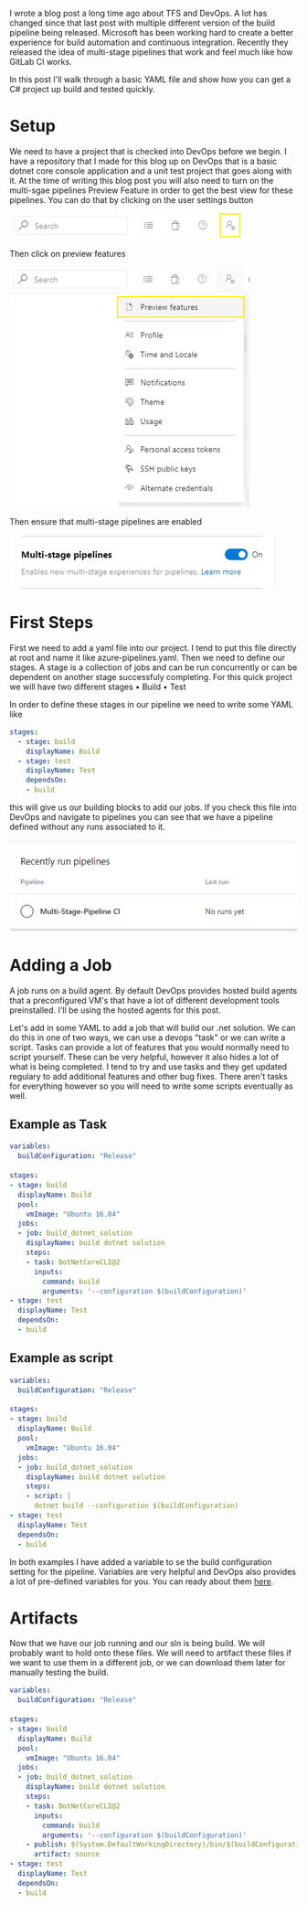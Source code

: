 I wrote a blog post a long time ago about TFS and DevOps. A lot has changed since that last post with multiple different version of the build pipeline being released. Microsoft has been working hard to create a better experience for build automation and continuous integration. Recently they released the idea of multi-stage pipelines that work and feel much like how GitLab CI works.

In this post I'll walk through a basic YAML file and show how you can get a C# project up build and tested quickly.

# Setup

We need to have a project that is checked into DevOps before we begin. I have a repository that I made for this blog up on DevOps that is a basic dotnet core console application and a unit test project that goes along with it. At the time of writing this blog post you will also need to turn on the multi-sgae pipelines Preview Feature in order to get the best view for these pipelines. You can do that by clicking on the user settings button

![user settings](images/user-settings.png)

Then click on preview features

![preview features](images/preview-features.png)

Then ensure that multi-stage pipelines are enabled

![mult-stage pipelines](images/multi-stage-pipelines.png)



# First Steps

First we need to add a yaml file into our project. I tend to put this file directly at root and name it like azure-pipelines.yaml. Then we need to define our stages. A stage is a collection of jobs and can be run concurrently or can be dependent on another stage successfuly completing. For this quick project we will have two different stages
	• Build
	• Test

In order to define these stages in our pipeline we need to write some YAML like

``` yaml
stages:
  - stage: build
    displayName: Build
  - stage: test
    displayName: Test
    dependsOn:
    - build
```

this will give us our building blocks to add our jobs. If you check this file into DevOps and navigate to pipelines you can see that we have a pipeline defined without any runs associated to it.

![no runs](images/no-runs.png)

# Adding a Job

A job runs on a build agent. By default DevOps provides hosted build agents that a preconfigured VM's that have a lot of different development tools preinstalled. I'll be using the hosted agents for this post.

Let's add in some YAML to add a job that will build our .net solution. We can do this in one of two ways, we can use a devops "task" or we can write a script. Tasks can provide a lot of features that you would normally need to script yourself. These can be very helpful, however it also hides a lot of what is being completed. I tend to try and use tasks and they get updated regulary to add additional features and other bug fixes. There aren't tasks for everything however so you will need to write some scripts eventually as well.

## Example as Task

``` yaml
variables:
  buildConfiguration: "Release"
  
stages:
- stage: build
  displayName: Build
  pool:
    vmImage: "Ubuntu 16.04"    
  jobs:
  - job: build_dotnet_solution
    displayName: build dotnet solution
    steps:
    - task: DotNetCoreCLI@2
      inputs:
        command: build
        arguments: '--configuration $(buildConfiguration)'
- stage: test
  displayName: Test
  dependsOn:
  - build
```

## Example as script

``` yaml
variables:
  buildConfiguration: "Release"
  
stages:
- stage: build
  displayName: Build
  pool:
    vmImage: "Ubuntu 16.04"    
  jobs:
  - job: build_dotnet_solution
    displayName: build dotnet solution
    steps:
    - script: |
      dotnet build --configuration $(buildConfiguration)
- stage: test
  displayName: Test
  dependsOn:
  - build
```

In both examples I have added a variable to se the build configuration setting for the pipeline. Variables are very helpful and DevOps also provides a lot of pre-defined variables for you. You can ready about them [here](https://docs.microsoft.com/en-us/azure/devops/pipelines/build/variables?view=azure-devops&tabs=yaml).

# Artifacts

Now that we have our job running and our sln is being build. We will probably want to hold onto these files. We will need to artifact these files if we want to use them in a different job, or we can download them later for manually testing the build.

``` yaml
variables:
  buildConfiguration: "Release"
  
stages:
- stage: build
  displayName: Build
  pool:
    vmImage: "Ubuntu 16.04"    
  jobs:
  - job: build_dotnet_solution
    displayName: build dotnet solution
    steps:
    - task: DotNetCoreCLI@2
      inputs:
        command: build
        arguments: '--configuration $(buildConfiguration)'
    - publish: $(System.DefaultWorkingDirectory)/bin/$(buildConfiguration)/netcoreapp3.0/
      artifact: source
- stage: test
  displayName: Test
  dependsOn:
  - build
```